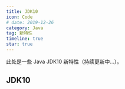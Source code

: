 ```yaml
---
title: JDK10
icon: Code
# date: 2019-12-26
category: Java
tag: 新特性
timeline: true
star: true
---
```


此处是一些 Java JDK10 新特性（持续更新中...）。

<!-- more -->

## JDK10
